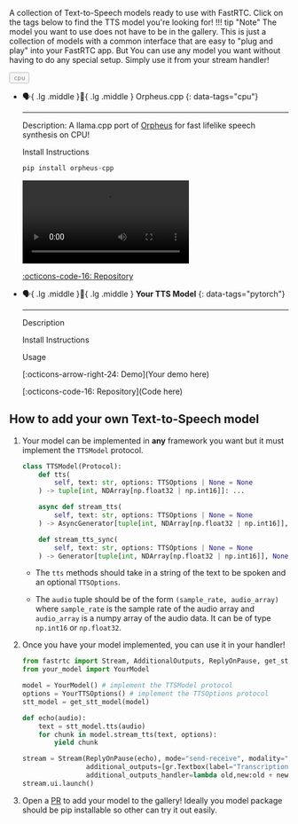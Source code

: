 <style>
.tag-button {
    cursor: pointer;
    opacity: 0.5;
    transition: opacity 0.2s ease;
}

.tag-button > code {
    color: var(--supernova);
}

.tag-button.active {
    opacity: 1;
}
</style>

A collection of Text-to-Speech models ready to use with FastRTC. Click on the tags below to find the TTS model you're looking for!
!!! tip "Note"
    The model you want to use does not have to be in the gallery. This is just a collection of models with a common interface that are easy to "plug and play" into your FastRTC app. But You can use any model you want without having to do any special setup. Simply use it from your stream handler!


<div class="tag-buttons">
  <button class="tag-button" data-tag="cpu"><code>cpu</code></button>
</div>

<script>
function filterCards() {
    const activeButtons = document.querySelectorAll('.tag-button.active');
    const selectedTags = Array.from(activeButtons).map(button => button.getAttribute('data-tag'));
    const cards = document.querySelectorAll('.grid.cards > ul > li > p[data-tags]');
    
    cards.forEach(card => {
        const cardTags = card.getAttribute('data-tags').split(',');
        const shouldShow = selectedTags.length === 0 || selectedTags.some(tag => cardTags.includes(tag));
        card.parentElement.style.display = shouldShow ? 'block' : 'none';
    });
}
document.querySelectorAll('.tag-button').forEach(button => {
    button.addEventListener('click', () => {
        button.classList.toggle('active');
        filterCards();
    });
});
</script>


<div class="grid cards" markdown>

-   :speaking_head:{ .lg .middle }:eyes:{ .lg .middle } Orpheus.cpp
{: data-tags="cpu"}

    ---

    Description: 
    A llama.cpp port of [Orpheus](https://github.com/canopyai/Orpheus-TTS/tree/main) for fast lifelike speech synthesis on CPU!

    Install Instructions
    ```python
    pip install orpheus-cpp
    ```

    <video src="https://github.com/user-attachments/assets/54dfffc9-1981-4d12-b4d1-eb68ab27e5ad" controls style="text-align: center"></video>

    
    [:octicons-code-16: Repository]([Orpheus.cpp](https://github.com/freddyaboulton/orpheus-cpp))

-   :speaking_head:{ .lg .middle }:eyes:{ .lg .middle } __Your TTS Model__
{: data-tags="pytorch"}

    ---

    Description

    Install Instructions

    Usage

    [:octicons-arrow-right-24: Demo](Your demo here)
    
    [:octicons-code-16: Repository](Code here)

</div>

## How to add your own Text-to-Speech model

1. Your model can be implemented in **any** framework you want but it must implement the `TTSModel` protocol.

    ```python
    class TTSModel(Protocol):
        def tts(
            self, text: str, options: TTSOptions | None = None
        ) -> tuple[int, NDArray[np.float32 | np.int16]]: ...

        async def stream_tts(
            self, text: str, options: TTSOptions | None = None
        ) -> AsyncGenerator[tuple[int, NDArray[np.float32 | np.int16]], None]: ...

        def stream_tts_sync(
            self, text: str, options: TTSOptions | None = None
        ) -> Generator[tuple[int, NDArray[np.float32 | np.int16]], None, None]: ...
    ```

    * The `tts` methods should take in a string of the text to be spoken and an optional `TTSOptions`.

    * The `audio` tuple should be of the form `(sample_rate, audio_array)` where `sample_rate` is the sample rate of the audio array and `audio_array` is a numpy array of the audio data. It can be of type `np.int16` or `np.float32`.

2. Once you have your model implemented, you can use it in your handler!

    ```python
    from fastrtc import Stream, AdditionalOutputs, ReplyOnPause, get_stt_model
    from your_model import YourModel

    model = YourModel() # implement the TTSModel protocol
    options = YourTTSOptions() # implement the TTSOptions protocol
    stt_model = get_stt_model(model)

    def echo(audio):
        text = stt_model.tts(audio)
        for chunk in model.stream_tts(text, options):
            yield chunk

    stream = Stream(ReplyOnPause(echo), mode="send-receive", modality="audio",
                    additional_outputs=[gr.Textbox(label="Transcription")],
                    additional_outputs_handler=lambda old,new:old + new)
    stream.ui.launch()
    ```

3. Open a [PR](https://github.com/freddyaboulton/fastrtc/edit/main/docs/text_to_speech_gallery.md) to add your model to the gallery! Ideally you model package should be pip installable so other can try it out easily.